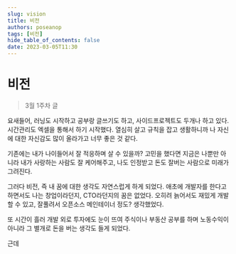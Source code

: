 ```yaml
---
slug: vision
title: 비전
authors: poseanop
tags: [비전]
hide_table_of_contents: false
date: 2023-03-05T11:30
---
```


# 비전

> 3월 1주차 글

요새들어, 러닝도 시작하고 공부랑 글쓰기도 하고, 사이드프로젝트도 두개나 하고 있다. 시간관리도 엑셀을 통해서 하기 시작했다. 열심히 살고 규칙을 잡고 생활하니까 나 자신에 대한 자신감도 많이 올라가고 너무 좋은 것 같다.

기존에는 내가 나이들어서 잘 적응하며 살 수 있을까? 고민을 했다면 지금은 나뿐만 아니라 내가 사랑하는 사람도 잘 케어해주고, 나도 인정받고 돈도 잘버는 사람으로 미래가 그려진다.

그러다 비전, 즉 내 꿈에 대한 생각도 자연스럽게 하게 되었다. 애초에 개발자를 한다고 하면서도 나는 창업이라던지, CTO라던지의 꿈은 없었다. 오히려 늙어서도 재밌게 개발할 수 있고, 잘풀려서 오픈소스 메인테이너 정도? 생각했었다.

또 시간이 흘러 개발 외로 투자에도 눈이 뜨여 주식이나 부동산 공부를 하며 노동수익이 아니라 그 별개로 돈을 버는 생각도 들게 되었다.

근데

